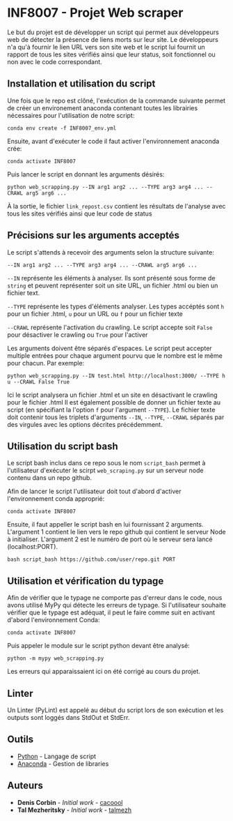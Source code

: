 # INF8007 - Projet Web scraper

Le but du projet est de développer un script qui permet aux développeurs web de détecter la présence de liens morts sur leur site. Le développeurs n'a qu'à fournir le lien URL vers son site web et le script lui fournit un rapport de tous les sites vérifiés ainsi que leur status, soit fonctionnel ou non avec le code correspondant.

## Installation et utilisation du script
Une fois que le repo est clôné, l'exécution de la commande suivante permet de créer un environement anaconda contenant toutes les librairies nécessaires pour l'utilisation de notre script:
```
conda env create -f INF8007_env.yml
```
Ensuite, avant d'exécuter le code il faut activer l'environnement anaconda crée:
```
conda activate INF8007
```
Puis lancer le script en donnant les arguments désirés:
```
python web_scrapping.py --IN arg1 arg2 ... --TYPE arg3 arg4 ... --CRAWL arg5 arg6 ...
```
À la sortie, le fichier `link_repost.csv` contient les résultats de l'analyse avec tous les sites vérifiés ainsi que leur code de status

## Précisions sur les arguments acceptés
Le script s'attends à recevoir des arguments selon la structure suivante: 
```
--IN arg1 arg2 ... --TYPE arg3 arg4 ... --CRAWL arg5 arg6 ...
```
`--IN` représente les éléments à analyser. Ils sont présenté sous forme de `string` et peuvent représenter soit un site URL, un fichier .html ou bien un fichier text. 

`--TYPE` représente les types d'éléments  analyser. Les types accéptés sont `h` pour un fichier .html, `u` pour un URL ou `f` pour un fichier texte

`--CRAWL` représente l'activation du crawling. Le script accepte soit `False` pour désactiver le crawling ou `True` pour l'activer

Les arguments doivent être séparés d'espaces. Le script peut accepter multiple entrées pour chaque argument pourvu que le nombre est le même pour chacun. Par exemple:
```
python web_scrapping.py --IN test.html http://localhost:3000/ --TYPE h u --CRAWL False True
```
Ici le script analysera un fichier .html et un site en désactivant le crawling pour le fichier .html
Il est également possible de donner un fichier texte au script (en spécifiant la l'option `f` pour l'argument `--TYPE`). Le fichier texte doit contenir tous les triplets d'arguments `--IN`, `--TYPE`, `--CRAWL` séparés par des virgules avec les options décrites précédemment.

## Utilisation du script bash
Le script bash inclus dans ce repo sous le nom `script_bash` permet à l'utilisateur d'exécuter le scirpt `web_scraping.py` sur un serveur node contenu dans un repo github.

Afin de lancer le script l'utilisateur doit tout d'abord d'activer l'environnement conda approprié:
```
conda activate INF8007
```
Ensuite, il faut appeller le script bash en lui fournissant 2 arguments. L'argument 1 contient le lien vers le repo github qui contient le serveur Node à initialiser. L'argument 2 est le numéro de port où le serveur sera lancé (localhost:PORT).
```
bash script_bash https://github.com/user/repo.git PORT
```

## Utilisation et vérification du typage
Afin de vérifier que le typage ne comporte pas d'erreur dans le code, nous avons utilisé MyPy qui détecte les erreurs de typage. Si l'utilisateur souhaite vérifier que le typage est adéquat, il peut le faire comme suit en activant d'abord l'environnement Conda:
```
conda activate INF8007
```
Puis appeler le module sur le script python devant être analysé:
```
python -m mypy web_scrapping.py
```
Les erreurs qui apparaissaient ici on été corrigé au cours du projet.

## Linter
Un Linter (PyLint) est appelé au début du script lors de son exécution et les outputs sont loggés dans StdOut et StdErr.

## Outils

* [Python](https://www.python.org/) - Langage de script
* [Anaconda](https://anaconda.org/) - Gestion de libraries

## Auteurs

* **Denis Corbin** - *Initial work* - [cacoool](https://github.com/cacoool)
* **Tal Mezheritsky** - *Initial work* - [talmezh](https://github.com/talmezh)
